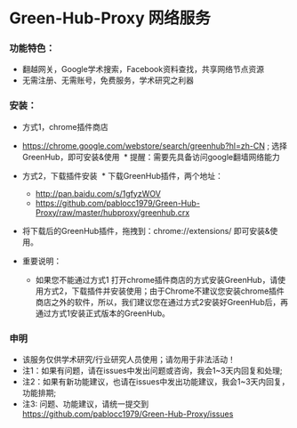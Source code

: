 
# Green-Hub-Proxy 网络服务

### 功能特色：
 - 翻越网关，Google学术搜索，Facebook资料查找，共享网络节点资源
 - 无需注册、无需账号，免费服务，学术研究之利器

### 安装：
 * 方式1，chrome插件商店
  * https://chrome.google.com/webstore/search/greenhub?hl=zh-CN ; 选择GreenHub，即可安装&使用 
  * 提醒：需要先具备访问google翻墙网络能力 
   
 * 方式2，下载插件安装
  * 下载GreenHub插件，两个地址：
   * http://pan.baidu.com/s/1gfyzWOV
   * https://github.com/pablocc1979/Green-Hub-Proxy/raw/master/hubproxy/greenhub.crx 
  * 将下载后的GreenHub插件，拖拽到：chrome://extensions/ 即可安装&使用。

* 重要说明：
   * 如果您不能通过方式1 打开chrome插件商店的方式安装GreenHub，请使用方式2，下载插件并安装使用；由于Chrome不建议您安装chrome插件商店之外的软件，所以，我们建议您在通过方式2安装好GreenHub后，再通过方式1安装正式版本的GreenHub。

### 申明
* 该服务仅供学术研究/行业研究人员使用；请勿用于非法活动！
* 注1：如果有问题，请在issues中发出问题或咨询，我会1~3天内回复和处理; 
* 注2：如果有新功能建议，也请在issues中发出功能建议，我会1~3天内回复，功能排期; 
* 注3: 问题、功能建议，请统一提交到 https://github.com/pablocc1979/Green-Hub-Proxy/issues
